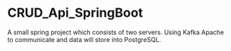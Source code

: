 # CRUD_Api_SpringBoot
A small spring project which consists of two servers. Using Kafka Apache to communicate and data will store into PostgreSQL.
